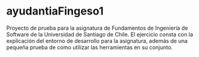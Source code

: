# ayudantiaFingeso1
Proyecto de prueba para la asignatura de Fundamentos de Ingeniería de Software de la Universidad de Santiago de Chile. El ejercicio consta con la explicación del entorno de desarrollo para la asignatura, además de una pequeña prueba de como utilizar las herramientas en su conjunto.

